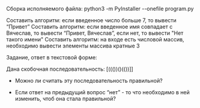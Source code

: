 Сборка исполняемого файла: 
python3 -m PyInstaller --onefile program.py

Составить алгоритм: если введенное число больше 7, то вывести “Привет”
Составить алгоритм: если введенное имя совпадает с Вячеслав, то вывести “Привет, Вячеслав”, если нет, то вывести "Нет такого имени"
Составить алгоритм: на входе есть числовой массив, необходимо вывести элементы массива кратные 3

Задание, ответ в текстовой форме:


Дана скобочная последовательность: [((())()(())]]
- Можно ли считать эту последовательность правильной?

- Если ответ на предыдущий вопрос “нет” - то что необходимо в ней изменить, чтоб она стала правильной?